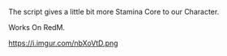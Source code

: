 The script gives a little bit more Stamina Core to our Character.

Works On RedM.

https://i.imgur.com/nbXoVtD.png
